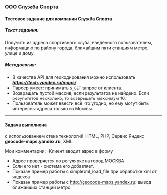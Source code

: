 ### ООО Служба Спорта
#### Тестовое задание для компании Служба Спорта

##### Текст задания:
Получить из адреса спортивного клуба, введённого пользователем, информацию по району города, ближайшим пяти станциям метро, улице и дому.

##### Методология:
- В качестве API для геокодирования можно использовать ***https://tech.yandex.ru/maps/***
- Парсер умеет: принимать `$_GET` запрос от клиента.
- Возвращать пустой массив, если результатов не найдено. Если результатов несколько, то возвращать максимум 10. 
- Пользователь может ввести всё что угодно, но ему могут быть интересны адреса только из Москвы.

------------
#### Задача выполнена
с использованием стека технологий: HTML, PHP, Сервис Яндекс **geocode-maps.yandex.ru**, XML

Мои комментарии:
-Клиент вводит адрес в форму
- Адрес проверяется по регулярке на город МОСКВА
- Если его нет - система его добавляет.
- Показан пример работы с simplexml_load_file при обработке xml от яндекса
- Показан пример работы с http://geocode-maps.yandex.ru: вывод ближайших станций метро
